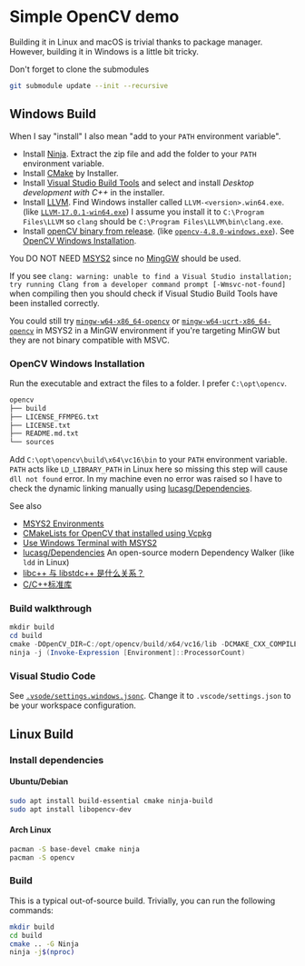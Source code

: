 # Simple OpenCV demo

Building it in Linux and macOS is trivial thanks to package manager. However, building it in Windows is a little bit tricky.

Don't forget to clone the submodules

```bash
git submodule update --init --recursive
```

## Windows Build

When I say "install" I also mean "add to your `PATH` environment variable".

- Install [Ninja](https://ninja-build.org/). Extract the zip file and add the
  folder to your `PATH` environment variable.
- Install [CMake](https://cmake.org/download/) by Installer.
- Install [Visual Studio Build Tools](https://visualstudio.microsoft.com/downloads/?q=build+tools) and select and install *Desktop development
with C++* in the installer.
- Install [LLVM](https://github.com/llvm/llvm-project/releases). Find Windows
installer called `LLVM-<version>.win64.exe`. (like [`LLVM-17.0.1-win64.exe`](https://github.com/llvm/llvm-project/releases/download/llvmorg-17.0.1/LLVM-17.0.1-win64.exe))
I assume you install it to `C:\Program Files\LLVM` so `clang` should be `C:\Program Files\LLVM\bin\clang.exe`.
- Install [openCV binary from release](https://opencv.org/releases/). (like [`opencv-4.8.0-windows.exe`](https://github.com/opencv/opencv/releases/download/4.8.0/opencv-4.8.0-windows.exe)). See [OpenCV Windows Installation](#opencv-windows-installation).

You DO NOT NEED [MSYS2](https://www.msys2.org/) since no [MingGW](https://www.mingw-w64.org/) should be used. 

If you see `clang: warning: unable to find a Visual Studio installation; try running Clang from a developer command prompt [-Wmsvc-not-found]` when compiling then you should check if Visual Studio Build Tools have been installed correctly.

You could still try
[`mingw-w64-x86_64-opencv`](https://packages.msys2.org/package/mingw-w64-x86_64-opencv)
or
[`mingw-w64-ucrt-x86_64-opencv`](https://packages.msys2.org/package/mingw-w64-ucrt-x86_64-opencv)
in MSYS2 in a MinGW environment if you're targeting MinGW but they are not binary compatible with MSVC.

### OpenCV Windows Installation

Run the executable and extract the files to a folder. I prefer `C:\opt\opencv`. 

```txt
opencv
├── build
├── LICENSE_FFMPEG.txt
├── LICENSE.txt
├── README.md.txt
└── sources
```

Add `C:\opt\opencv\build\x64\vc16\bin` to your `PATH` environment variable. `PATH` acts like `LD_LIBRARY_PATH` in Linux here
so missing this step will cause `dll not found` error. In my machine even no error was raised so I have to check the dynamic linking manually using [lucasg/Dependencies](https://github.com/lucasg/Dependencies).

See also

- [MSYS2 Environments](https://www.msys2.org/docs/environments/)
- [CMakeLists for OpenCV that installed using Vcpkg ](https://gist.github.com/UnaNancyOwen/5061d8c966178b753447e8a9f9ac8cf1)
- [Use Windows Terminal with MSYS2](https://www.msys2.org/docs/terminals/)
- [lucasg/Dependencies](https://github.com/lucasg/Dependencies) An open-source modern Dependency Walker (like `ldd` in Linux)
- [libc++ 与 libstdc++ 是什么关系？](https://www.zhihu.com/question/343205052)
- [C/C++标准库](https://zhuanlan.zhihu.com/p/566419668)

### Build walkthrough

```powershell
mkdir build
cd build
cmake -DOpenCV_DIR=C:/opt/opencv/build/x64/vc16/lib -DCMAKE_CXX_COMPILER="C:/Program Files/LLVM/bin/clang++.exe" -DCMAKE_C_COMPILER="C:/Program Files/LLVM/bin/clang.exe" -G Ninja ..
ninja -j (Invoke-Expression [Environment]::ProcessorCount)
```

### Visual Studio Code

See [`.vsode/settings.windows.jsonc`](./.vscode/settings.windows.jsonc). Change it to `.vscode/settings.json` to be your workspace configuration.

## Linux Build

### Install dependencies

#### Ubuntu/Debian

```bash
sudo apt install build-essential cmake ninja-build
sudo apt install libopencv-dev
```

#### Arch Linux

```bash
pacman -S base-devel cmake ninja
pacman -S opencv
```

### Build

This is a typical out-of-source build. Trivially, you can run the following commands:

```bash
mkdir build
cd build
cmake .. -G Ninja
ninja -j$(nproc)
```
